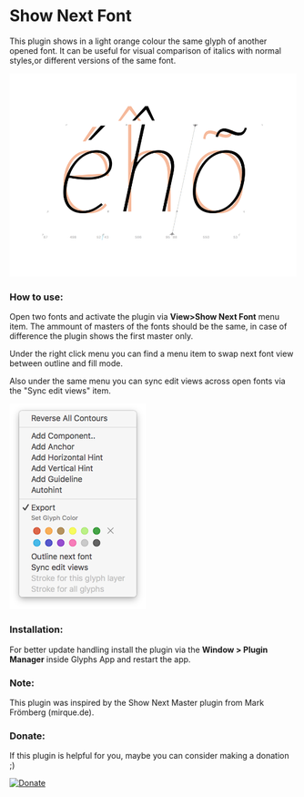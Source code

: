 Show Next Font
==============
This plugin shows in a light orange colour the same glyph of another opened font. It can be useful for visual comparison of italics with normal styles,or different versions of the same font. 

![](screen-nextfont.png)


### How to use:
Open two fonts and activate the plugin via **View>Show Next Font** menu item.
The ammount of masters of the fonts should be the same, in case of difference the plugin shows the first master only.

Under the right click menu you can find a menu item to swap next font view between outline and fill mode.

Also under the same menu you can sync edit views across open fonts via the "Sync edit views" item.

![](screen-nextfont2.png)

### Installation:

For better update handling install the plugin via the **Window > Plugin Manager** inside Glyphs App and restart the app.

### Note:
This plugin was inspired by the Show Next Master plugin from Mark Frömberg (mirque.de).

### Donate:
If this plugin is helpful for you, maybe you can consider making a donation ;)

[![Donate](https://img.shields.io/badge/Donate-PayPal-green.svg)](https://www.paypal.com/cgi-bin/webscr?cmd=_donations&business=NXQFEWCXXJABE&lc=US&item_name=Github%20Donate&currency_code=USD&bn=PP%2dDonationsBF%3abtn_donate_LG%2egif%3aNonHosted)

